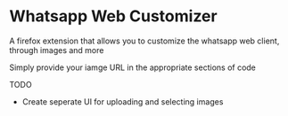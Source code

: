 # Whatsapp Web Customizer
A firefox extension that allows you to customize the whatsapp web client, through images and more

Simply provide your iamge URL in the appropriate sections of code 

TODO
 - Create seperate UI for uploading and selecting images
